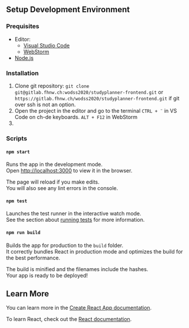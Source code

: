 
## Setup Development Environment
### Prequisites
  - Editor:
	  - [Visual Studio Code](https://code.visualstudio.com/)
	  - [WebStorm](https://www.jetbrains.com/webstorm/)
  - [Node.js](https://nodejs.org/en/)
### Installation
  1. Clone git repository: `git clone git@gitlab.fhnw.ch:wodss2020/studyplanner-frontend.git` or `https://gitlab.fhnw.ch/wodss2020/studyplanner-frontend.git` if git over ssh is not an option.
  2. Open the project in the editor and  go to the terminal
  `CTRL + ¨` in VS Code on ch-de keyboards.
  `ALT + F12` in WebStorm
  3. 
### Scripts
#### `npm start`

Runs the app in the development mode.<br />
Open [http://localhost:3000](http://localhost:3000) to view it in the browser.

The page will reload if you make edits.<br />
You will also see any lint errors in the console.

#### `npm test`

Launches the test runner in the interactive watch mode.<br />
See the section about [running tests](https://facebook.github.io/create-react-app/docs/running-tests) for more information.

#### `npm run build`

Builds the app for production to the `build` folder.<br />
It correctly bundles React in production mode and optimizes the build for the best performance.

The build is minified and the filenames include the hashes.<br />
Your app is ready to be deployed!

## Learn More

You can learn more in the [Create React App documentation](https://facebook.github.io/create-react-app/docs/getting-started).

To learn React, check out the [React documentation](https://reactjs.org/).
